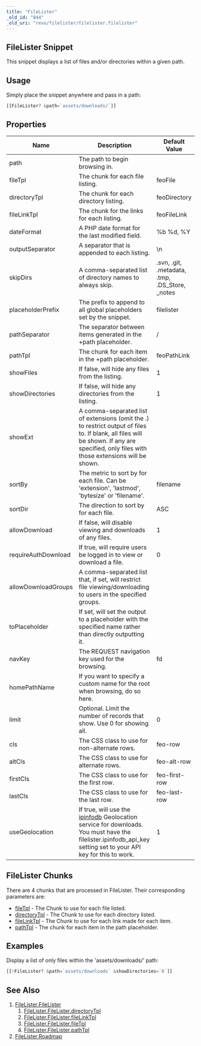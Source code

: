 ```yaml
---
title: "FileLister"
_old_id: "844"
_old_uri: "revo/filelister/filelister.filelister"
---
```


## FileLister Snippet

This snippet displays a list of files and/or directories within a given path.

## Usage

Simply place the snippet anywhere and pass in a path:

``` php
[[FileLister? &path=`assets/downloads/`]]
```

## Properties

| Name                | Description                                                                                                                                                                                | Default Value                                    |
| ------------------- | ------------------------------------------------------------------------------------------------------------------------------------------------------------------------------------------ | ------------------------------------------------ |
| path                | The path to begin browsing in.                                                                                                                                                             |                                                  |
| fileTpl             | The chunk for each file listing.                                                                                                                                                           | feoFile                                          |
| directoryTpl        | The chunk for each directory listing.                                                                                                                                                      | feoDirectory                                     |
| fileLinkTpl         | The chunk for the links for each listing.                                                                                                                                                  | feoFileLink                                      |
| dateFormat          | A PHP date format for the last modified field.                                                                                                                                             | %b %d, %Y                                        |
| outputSeparator     | A separator that is appended to each listing.                                                                                                                                              | \\n                                              |
| skipDirs            | A comma-separated list of directory names to always skip.                                                                                                                                  | .svn, .git, .metadata, .tmp, .DS\_Store, \_notes |
| placeholderPrefix   | The prefix to append to all global placeholders set by the snippet.                                                                                                                        | filelister                                       |
| pathSeparator       | The separator between items generated in the +path placeholder.                                                                                                                            | /                                                |
| pathTpl             | The chunk for each item in the +path placeholder.                                                                                                                                          | feoPathLink                                      |
| showFiles           | If false, will hide any files from the listing.                                                                                                                                            | 1                                                |
| showDirectories     | If false, will hide any directories from the listing.                                                                                                                                      | 1                                                |
| showExt             | A comma-separated list of extensions (omit the .) to restrict output of files to. If blank, all files will be shown. If any are specified, only files with those extensions will be shown. |                                                  |
| sortBy              | The metric to sort by for each file. Can be 'extension', 'lastmod', 'bytesize' or 'filename'.                                                                                              | filename                                         |
| sortDir             | The direction to sort by for each file.                                                                                                                                                    | ASC                                              |
| allowDownload       | If false, will disable viewing and downloads of any files.                                                                                                                                 | 1                                                |
| requireAuthDownload | If true, will require users be logged in to view or download a file.                                                                                                                       | 0                                                |
| allowDownloadGroups | A comma-separated list that, if set, will restrict file viewing/downloading to users in the specified groups.                                                                              |                                                  |
| toPlaceholder       | If set, will set the output to a placeholder with the specified name rather than directly outputting it.                                                                                   |                                                  |
| navKey              | The REQUEST navigation key used for the browsing.                                                                                                                                          | fd                                               |
| homePathName        | If you want to specify a custom name for the root when browsing, do so here.                                                                                                               |                                                  |
| limit               | Optional. Limit the number of records that show. Use 0 for showing all.                                                                                                                    | 0                                                |
| cls                 | The CSS class to use for non-alternate rows.                                                                                                                                               | feo-row                                          |
| altCls              | The CSS class to use for alternate rows.                                                                                                                                                   | feo-alt-row                                      |
| firstCls            | The CSS class to use for the first row.                                                                                                                                                    | feo-first-row                                    |
| lastCls             | The CSS class to use for the last row.                                                                                                                                                     | feo-last-row                                     |
| useGeolocation      | If true, will use the [ipinfodb](http://ipinfodb.com) Geolocation service for downloads. You must have the filelister.ipinfodb\_api\_key setting set to your API key for this to work.     | 1                                                |

## FileLister Chunks

There are 4 chunks that are processed in FileLister. Their corresponding parameters are:

- [fileTpl](extras/filelister/filelister.filelister/filelister.filelister.filetpl "FileLister.FileLister.fileTpl") - The Chunk to use for each file listed.
- [directoryTpl](extras/filelister/filelister.filelister/filelister.filelister.directorytpl "FileLister.FileLister.directoryTpl") - The Chunk to use for each directory listed.
- [fileLinkTpl](extras/filelister/filelister.filelister/filelister.filelister.filelinktpl "FileLister.FileLister.fileLinkTpl") - The Chunk to use for each link made for each item.
- [pathTpl](extras/filelister/filelister.filelister/filelister.filelister.pathtpl "FileLister.FileLister.pathTpl") - The chunk for each item in the path placeholder.

## Examples

Display a list of only files within the 'assets/downloads/' path:

``` php
[[!FileLister? &path=`assets/downloads` &showDirectories=`0`]]
```

## See Also

1. [FileLister.FileLister](extras/filelister/filelister.filelister)
     1. [FileLister.FileLister.directoryTpl](extras/filelister/filelister.filelister/filelister.filelister.directorytpl)
     2. [FileLister.FileLister.fileLinkTpl](extras/filelister/filelister.filelister/filelister.filelister.filelinktpl)
     3. [FileLister.FileLister.fileTpl](extras/filelister/filelister.filelister/filelister.filelister.filetpl)
     4. [FileLister.FileLister.pathTpl](extras/filelister/filelister.filelister/filelister.filelister.pathtpl)
2. [FileLister.Roadmap](extras/filelister/filelister.roadmap)
